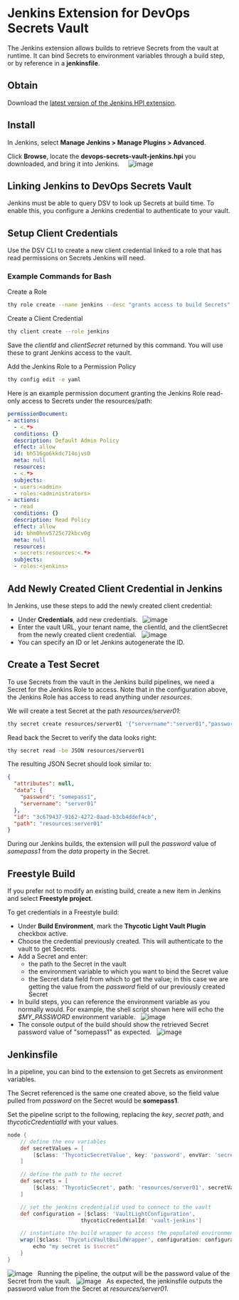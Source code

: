 ﻿[title]: # (Jenkins)
[tags]: # (DevOps Secrets Vault,DSV,)
[priority]: # (100000)

# Jenkins Extension for DevOps Secrets Vault 

The Jenkins extension allows builds to retrieve Secrets from the vault at runtime. It can bind Secrets to environment variables through a build step, or by reference in a **jenkinsfile**.

## Obtain

Download the [latest version of the Jenkins HPI extension](https://dsv.thycotic.com/downloads/jenkins/devops-secrets-vault-jenkins.hpi).

## Install

In Jenkins, select **Manage Jenkins > Manage Plugins > Advanced**.

Click **Browse**, locate the **devops-secrets-vault-jenkins.hpi** you downloaded, and bring it into Jenkins.
 
 
![image](jenkins-upload.png)
 
 
## Linking Jenkins to DevOps Secrets Vault

Jenkins must be able to query DSV to look up Secrets at build time. To enable this,  you configure a Jenkins credential to authenticate to your vault.

## Setup Client Credentials

Use the DSV CLI to create a new client credential linked to a role that has read permissions on Secrets Jenkins will need. 

### Example Commands for Bash

Create a Role  

```bash
thy role create --name jenkins --desc "grants access to build Secrets"
```
Create a Client Credential

```bash
thy client create --role jenkins
```
Save the *clientId* and *clientSecret* returned by this command. You will use these to grant Jenkins access to the vault.

Add the Jenkins Role to a Permission Policy  

```bash
thy config edit -e yaml
```
Here is an example permission document granting the Jenkins Role read-only access to Secrets under the resources/path:

```yaml
permissionDocument:
- actions:
  - <.*>
  conditions: {}
  description: Default Admin Policy
  effect: allow
  id: bh516go6kkdc714ojvs0
  meta: null
  resources:
  - <.*>
  subjects:
  - users:<admin>
  - roles:<administrators>
- actions:
  - read
  conditions: {}
  description: Read Policy
  effect: allow
  id: bhm0hnv5725c72kbcv0g
  meta: null
  resources:
  - secrets:resources:<.*>
  subjects:
  - roles:<jenkins>
```

## Add Newly Created Client Credential in Jenkins

In Jenkins, use these steps to add the newly created client credential:

* Under **Credentials**, add new credentials.
 
![image](jenkins-add-credential.png)
 
* Enter the vault URL, your tenant name, the clientId, and the clientSecret from the newly created client credential.
 
![image](jenkins-add-vault-credential.png)
 
* You can specify an ID or let Jenkins autogenerate the ID.

## Create a Test Secret

To use Secrets from the vault in the Jenkins build pipelines, we need a Secret for the Jenkins Role to access. Note that in the configuration above, the Jenkins Role has access to read anything under *resources*. 

We will create a test Secret at the path *resources/server01*:

```bash
thy secret create resources/server01 '{"servername":"server01","password":"somepass1"}'
```
Read back the Secret to verify the data looks right:

```bash
thy secret read -be JSON resources/server01
```
The resulting JSON Secret should look similar to:

```json
{
  "attributes": null,
  "data": {
    "password": "somepass1",
    "servername": "server01"
  },
  "id": "3c679437-9162-4272-8aad-b3cb4ddef4cb",
  "path": "resources:server01"
}
```

During our Jenkins builds, the extension will pull the *password* value of *somepass1* from the *data* property in the Secret.

## Freestyle Build

If you prefer not to modify an existing build, create a new item in Jenkins and select **Freestyle project**.

To get credentials in a Freestyle build:

* Under **Build Environment**, mark the **Thycotic Light Vault Plugin** checkbox active.
* Choose the credential previously created. This will authenticate to the vault to get Secrets.
* Add a Secret and enter:
  * the path to the Secret in the vault
  * the environment variable to which you want to bind the Secret value
  * the Secret data field from which to get the value; in this case we are getting the value from the *password* field of our previously created Secret
* In build steps, you can reference the environment variable as you normally would. For example, the shell script shown here will echo the *$MY_PASSWORD* environment variable.
 
![image](jenkins-build-step.png)
 
* The console output of the build should show the retrieved Secret password value of "somepass1" as expected.
 
![image](jenkins-build-output.png)
 
## Jenkinsfile

In a pipeline, you can bind to the extension to get Secrets as environment variables.

The Secret referenced is the same one created above, so the field value pulled from *password* on the Secret would be **somepass1**. 

Set the pipeline script to the following, replacing the *key*, *secret path*, and *thycoticCredentialId* with your values.

```groovy
node {
    // define the env variables
    def secretValues = [
        [$class: 'ThycoticSecretValue', key: 'password', envVar: 'secret']
    ]

    // define the path to the secret
    def secrets = [
        [$class: 'ThycoticSecret', path: 'resources/server01', secretValues: secretValues]
    ]

    // set the jenkins credentialid used to connect to the vault
    def configuration = [$class: 'VaultLightConfiguration',
                       thycoticCredentialId: 'vault-jenkins']

    // instantiate the build wrapper to access the populated environment variables
    wrap([$class: 'ThycoticVaultBuildWrapper', configuration: configuration, thycoticVaultSecrets: secrets]) {
        echo "my secret is $secret"
    }
}
```

![image](jenkins-pipeline.png)
 
Running the pipeline, the output will be the password value of the Secret from the vault.
 
![image](jenkins-pipeline-output.png)
 
As expected, the jenkinsfile outputs the password value from the Secret at *resources/server01*.


